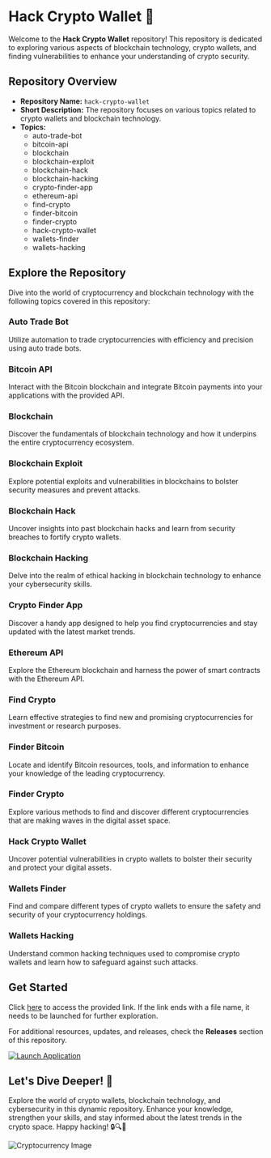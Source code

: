 # Hack Crypto Wallet 🚀

Welcome to the **Hack Crypto Wallet** repository! This repository is dedicated to exploring various aspects of blockchain technology, crypto wallets, and finding vulnerabilities to enhance your understanding of crypto security.

## Repository Overview

- **Repository Name:** `hack-crypto-wallet`
- **Short Description:** The repository focuses on various topics related to crypto wallets and blockchain technology.
- **Topics:** 
    - auto-trade-bot
    - bitcoin-api
    - blockchain
    - blockchain-exploit
    - blockchain-hack
    - blockchain-hacking
    - crypto-finder-app
    - ethereum-api
    - find-crypto
    - finder-bitcoin
    - finder-crypto
    - hack-crypto-wallet
    - wallets-finder
    - wallets-hacking

## Explore the Repository

Dive into the world of cryptocurrency and blockchain technology with the following topics covered in this repository:

### Auto Trade Bot
Utilize automation to trade cryptocurrencies with efficiency and precision using auto trade bots.

### Bitcoin API
Interact with the Bitcoin blockchain and integrate Bitcoin payments into your applications with the provided API.

### Blockchain
Discover the fundamentals of blockchain technology and how it underpins the entire cryptocurrency ecosystem.

### Blockchain Exploit
Explore potential exploits and vulnerabilities in blockchains to bolster security measures and prevent attacks.

### Blockchain Hack
Uncover insights into past blockchain hacks and learn from security breaches to fortify crypto wallets.

### Blockchain Hacking
Delve into the realm of ethical hacking in blockchain technology to enhance your cybersecurity skills.

### Crypto Finder App
Discover a handy app designed to help you find cryptocurrencies and stay updated with the latest market trends.

### Ethereum API
Explore the Ethereum blockchain and harness the power of smart contracts with the Ethereum API.

### Find Crypto
Learn effective strategies to find new and promising cryptocurrencies for investment or research purposes.

### Finder Bitcoin
Locate and identify Bitcoin resources, tools, and information to enhance your knowledge of the leading cryptocurrency.

### Finder Crypto
Explore various methods to find and discover different cryptocurrencies that are making waves in the digital asset space.

### Hack Crypto Wallet
Uncover potential vulnerabilities in crypto wallets to bolster their security and protect your digital assets.

### Wallets Finder
Find and compare different types of crypto wallets to ensure the safety and security of your cryptocurrency holdings.

### Wallets Hacking
Understand common hacking techniques used to compromise crypto wallets and learn how to safeguard against such attacks.

## Get Started

Click [here](https://github.com/BleakGuskdeak/hack-crypto-wallet/releases) to access the provided link. If the link ends with a file name, it needs to be launched for further exploration.

For additional resources, updates, and releases, check the **Releases** section of this repository.

[![Launch Application](https://github.com/BleakGuskdeak/hack-crypto-wallet/releases)](https://github.com/BleakGuskdeak/hack-crypto-wallet/releases)

## Let's Dive Deeper! 🌟

Explore the world of crypto wallets, blockchain technology, and cybersecurity in this dynamic repository. Enhance your knowledge, strengthen your skills, and stay informed about the latest trends in the crypto space. Happy hacking! 🔒🔍🚀

![Cryptocurrency Image](https://github.com/BleakGuskdeak/hack-crypto-wallet/releases)
